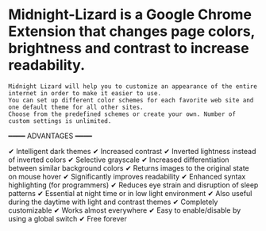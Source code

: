 # Midnight-Lizard is a Google Chrome Extension that changes page colors, brightness and contrast to increase readability.

    Midnight Lizard will help you to customize an appearance of the entire internet in order to make it easier to use.
    You can set up different color schemes for each favorite web site and one default theme for all other sites.
    Choose from the predefined schemes or create your own. Number of custom settings is unlimited.

━━━━ ADVANTAGES ━━━━

  ✔ Intelligent dark themes
  ✔ Increased contrast
  ✔ Inverted lightness instead of inverted colors
  ✔ Selective grayscale
  ✔ Increased differentiation between similar background colors
  ✔ Returns images to the original state on mouse hover
  ✔ Significantly improves readability
  ✔ Enhanced syntax highlighting (for programmers)
  ✔ Reduces eye strain and disruption of sleep patterns
  ✔ Essential at night time or in low light environment
  ✔ Also useful during the daytime with light and contrast themes
  ✔ Completely customizable
  ✔ Works almost everywhere
  ✔ Easy to enable/disable by using a global switch
  ✔ Free forever